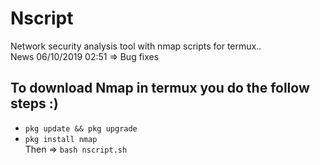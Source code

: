 # Nscript
Network security analysis tool with nmap scripts for termux..<br>
News 06/10/2019 02:51 => Bug fixes

## To download Nmap in termux you do the follow steps :)
- ```pkg update && pkg upgrade```
- ```pkg install nmap```<br>
Then => ```bash nscript.sh```
